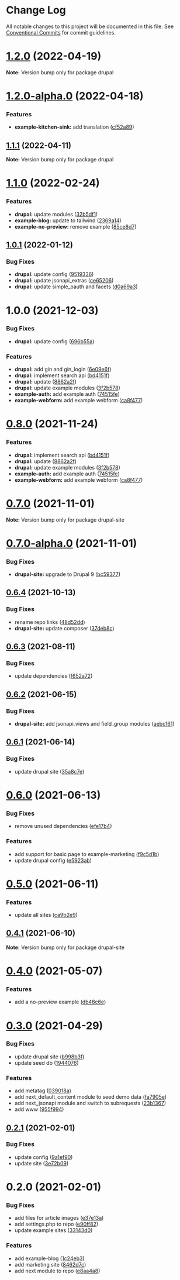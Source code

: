 # Change Log

All notable changes to this project will be documented in this file.
See [Conventional Commits](https://conventionalcommits.org) for commit guidelines.

# [1.2.0](https://github.com/chapter-three/next-drupal/compare/drupal@1.2.0-alpha.0...drupal@1.2.0) (2022-04-19)

**Note:** Version bump only for package drupal





# [1.2.0-alpha.0](https://github.com/chapter-three/next-drupal/compare/drupal@1.1.1...drupal@1.2.0-alpha.0) (2022-04-18)


### Features

* **example-kitchen-sink:** add translation ([cf52a89](https://github.com/chapter-three/next-drupal/commit/cf52a89e13d897a3f631a41955cbd428c7934065))





## [1.1.1](https://github.com/chapter-three/next-drupal/compare/drupal@1.1.0...drupal@1.1.1) (2022-04-11)

**Note:** Version bump only for package drupal





# [1.1.0](https://github.com/chapter-three/next-drupal/compare/drupal@1.0.1...drupal@1.1.0) (2022-02-24)


### Features

* **drupal:** update modules ([32b5df1](https://github.com/chapter-three/next-drupal/commit/32b5df19b2444685e76d1d744fa3a3e8e5fee621))
* **example-blog:** update to tailwind ([2369a14](https://github.com/chapter-three/next-drupal/commit/2369a1437a684062a9dacf4d6ec5821b16ae9d7e))
* **example-no-preview:** remove example ([85ce8d7](https://github.com/chapter-three/next-drupal/commit/85ce8d78b1d610987e04a8b9551ca9c98c0063b5))





## [1.0.1](https://github.com/chapter-three/next-drupal/compare/drupal@1.0.0...drupal@1.0.1) (2022-01-12)


### Bug Fixes

* **drupal:** update config ([9519336](https://github.com/chapter-three/next-drupal/commit/951933647b6771aa8ca9b0722e2f5570f0629424))
* **drupal:** update jsonapi_extras ([ce65206](https://github.com/chapter-three/next-drupal/commit/ce6520638b6ec6f20969d2e68cfb616ca5593106))
* **drupal:** update simple_oauth and facets ([d0a69a3](https://github.com/chapter-three/next-drupal/commit/d0a69a3db2983688410153a09a170fcc4600b6fd))





# 1.0.0 (2021-12-03)


### Bug Fixes

* **drupal:** update config ([696b55a](https://github.com/chapter-three/next-drupal/commit/696b55a817d1010ee1f0185bbf89b38414520bfa))


### Features

* **drupal:** add gin and gin_login ([6e09e6f](https://github.com/chapter-three/next-drupal/commit/6e09e6fe19f9f7062299f94e316808ff33e96ecd))
* **drupal:** implement search api ([bd4151f](https://github.com/chapter-three/next-drupal/commit/bd4151f2176b21f1b25d89533ceab0eff0080d34))
* **drupal:** update ([8862a2f](https://github.com/chapter-three/next-drupal/commit/8862a2fde38be51bd8a17cb1a516ed85fef87e38))
* **drupal:** update example modules ([3f2b578](https://github.com/chapter-three/next-drupal/commit/3f2b57822226e587e590fdcc5f760cae0b11d97f))
* **example-auth:** add example auth ([74515fe](https://github.com/chapter-three/next-drupal/commit/74515fee86f47ea42bc931d43b32e4ba40706eaf))
* **example-webform:** add example webform ([ca8f477](https://github.com/chapter-three/next-drupal/commit/ca8f477b899a83a19b0823105863d40298e60418))





# [0.8.0](https://github.com/chapter-three/next-drupal/compare/drupal-site@0.7.0...drupal-site@0.8.0) (2021-11-24)


### Features

* **drupal:** implement search api ([bd4151f](https://github.com/chapter-three/next-drupal/commit/bd4151f2176b21f1b25d89533ceab0eff0080d34))
* **drupal:** update ([8862a2f](https://github.com/chapter-three/next-drupal/commit/8862a2fde38be51bd8a17cb1a516ed85fef87e38))
* **drupal:** update example modules ([3f2b578](https://github.com/chapter-three/next-drupal/commit/3f2b57822226e587e590fdcc5f760cae0b11d97f))
* **example-auth:** add example auth ([74515fe](https://github.com/chapter-three/next-drupal/commit/74515fee86f47ea42bc931d43b32e4ba40706eaf))
* **example-webform:** add example webform ([ca8f477](https://github.com/chapter-three/next-drupal/commit/ca8f477b899a83a19b0823105863d40298e60418))





# [0.7.0](https://github.com/chapter-three/next-drupal/compare/drupal-site@0.7.0-alpha.0...drupal-site@0.7.0) (2021-11-01)

**Note:** Version bump only for package drupal-site





# [0.7.0-alpha.0](https://github.com/chapter-three/next-drupal/compare/drupal-site@0.6.4...drupal-site@0.7.0-alpha.0) (2021-11-01)


### Bug Fixes

* **drupal-site:** upgrade to Drupal 9 ([bc59377](https://github.com/chapter-three/next-drupal/commit/bc593771779d59947ad764d56e35c5fcb82af616))





## [0.6.4](https://github.com/chapter-three/next-drupal/compare/drupal-site@0.6.3...drupal-site@0.6.4) (2021-10-13)


### Bug Fixes

* rename repo links ([48d52dd](https://github.com/chapter-three/next-drupal/commit/48d52dde79f69396ef706d152c03670117b6a480))
* **drupal-site:** update composer ([37deb8c](https://github.com/chapter-three/next-drupal/commit/37deb8ced49fe279520ab666c3c28ee956ba3a2a))





## [0.6.3](https://github.com/chapter-three/next-drupal/compare/drupal-site@0.6.2...drupal-site@0.6.3) (2021-08-11)


### Bug Fixes

* update dependencies ([f652a72](https://github.com/chapter-three/next-drupal/commit/f652a72939078357abec530da316f9ed2d17ba9e))





## [0.6.2](https://github.com/chapter-three/next-drupal/compare/drupal-site@0.6.1...drupal-site@0.6.2) (2021-06-15)


### Bug Fixes

* **drupal-site:** add jsonapi_views and field_group modules ([aebc161](https://github.com/chapter-three/next-drupal/commit/aebc161fe342211504c94948c4484661c0137d67))





## [0.6.1](https://github.com/chapter-three/next-drupal/compare/drupal-site@0.6.0...drupal-site@0.6.1) (2021-06-14)


### Bug Fixes

* update drupal site ([35a8c7e](https://github.com/chapter-three/next-drupal/commit/35a8c7e8c7a7378bb001eda8eef66315d5769589))





# [0.6.0](https://github.com/chapter-three/next-drupal/compare/drupal-site@0.5.0...drupal-site@0.6.0) (2021-06-13)


### Bug Fixes

* remove unused dependencies ([efe17b4](https://github.com/chapter-three/next-drupal/commit/efe17b44eb865fd645864da634304a3016c0e082))


### Features

* add support for basic page to example-marketing ([f9c5d1b](https://github.com/chapter-three/next-drupal/commit/f9c5d1b81697c59bc15b0372700fa2e979de9a00))
* update drupal config ([e5923ab](https://github.com/chapter-three/next-drupal/commit/e5923abba9cfa6a4acf29437b1743a604503e780))





# [0.5.0](https://github.com/chapter-three/next-drupal/compare/drupal-site@0.4.1...drupal-site@0.5.0) (2021-06-11)


### Features

* update all sites ([ca9b2e9](https://github.com/chapter-three/next-drupal/commit/ca9b2e964c5a7fe591602465f2c2516eb4a54a1b))





## [0.4.1](https://github.com/chapter-three/next-drupal/compare/drupal-site@0.4.0...drupal-site@0.4.1) (2021-06-10)

**Note:** Version bump only for package drupal-site





# [0.4.0](https://github.com/chapter-three/next-drupal/compare/drupal-site@0.3.0...drupal-site@0.4.0) (2021-05-07)


### Features

* add a no-preview example ([db48c6e](https://github.com/chapter-three/next-drupal/commit/db48c6e90ae5100eafb25d3b5688b5ef8131c477))





# [0.3.0](https://github.com/chapter-three/next-drupal/compare/drupal-site@0.2.1...drupal-site@0.3.0) (2021-04-29)


### Bug Fixes

* update drupal site ([b998b3f](https://github.com/chapter-three/next-drupal/commit/b998b3f3ff9078657640b952f1cdda155afbf978))
* update seed db ([1944076](https://github.com/chapter-three/next-drupal/commit/1944076e4e74ba7a5fd3b17a8e2d99f2baf6b4c4))


### Features

* add metatag ([039018a](https://github.com/chapter-three/next-drupal/commit/039018afddafb3e15c53466ea5f099b0aad7308a))
* add next_default_content module to seed demo data ([fa7905e](https://github.com/chapter-three/next-drupal/commit/fa7905e216809c5325db771fca72c5ee5fc76207))
* add next_jsonapi module and switch to subrequests ([23b1367](https://github.com/chapter-three/next-drupal/commit/23b136775f7c0f5ee5f386e322affc7fc8adae4f))
* add www ([955f994](https://github.com/chapter-three/next-drupal/commit/955f9947a84111c0e00b86bd3b9af5e255791de8))





## [0.2.1](https://github.com/chapter-three/next-drupal/compare/drupal-site@0.2.0...drupal-site@0.2.1) (2021-02-01)


### Bug Fixes

* update config ([9a1ef90](https://github.com/chapter-three/next-drupal/commit/9a1ef908c58149689394616da3e0bb71d94b5acc))
* update site ([3e72b09](https://github.com/chapter-three/next-drupal/commit/3e72b09fb7a658a937fcc4aff960e37b3a328a5e))





# 0.2.0 (2021-02-01)


### Bug Fixes

* add files for article images ([e37e13a](https://github.com/chapter-three/next-drupal/commit/e37e13ad761cf1f92cdda1ceed178c3b52f1d302))
* add settings.php to repo ([e90ff82](https://github.com/chapter-three/next-drupal/commit/e90ff82b1c2cd3400f6913d5a0424b654837e2f0))
* update example sites ([33143d0](https://github.com/chapter-three/next-drupal/commit/33143d0d5229be6424c41ace2ad846c0d85447d9))


### Features

* add example-blog ([1c24eb3](https://github.com/chapter-three/next-drupal/commit/1c24eb3588696fe35e2a9aa2ac20f9547b901c7c))
* add marketing site ([8462d7c](https://github.com/chapter-three/next-drupal/commit/8462d7cfcf623a9e8ca03456ebed0bb6ab838e11))
* add next module to repo ([e8aa4a8](https://github.com/chapter-three/next-drupal/commit/e8aa4a8001a01ef0a29889f18e74cc37172199d3))
